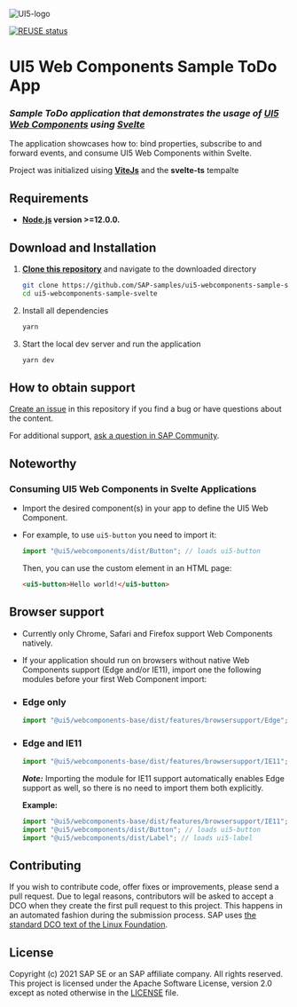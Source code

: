 ![UI5-logo](docs/imgs/ui5-svelte-logo.png)

[![REUSE status](https://api.reuse.software/badge/github.com/SAP-samples/ui5-webcomponents-sample-svelte)](https://api.reuse.software/info/github.com/SAP-samples/ui5-webcomponents-sample-svelte)

# **UI5 Web Components Sample ToDo App**
### ***Sample ToDo application that demonstrates the usage of [UI5 Web Components](https://sap.github.io/ui5-webcomponents/) using [Svelte](https://svelte.dev/)***

The application showcases how to: bind properties, subscribe to and forward events, and consume UI5 Web Components within Svelte.

Project was initialized uising **[ViteJs](https://vitejs.dev/guide/#scaffolding-your-first-vite-project)** and the **svelte-ts** tempalte

## **Requirements**
- **[Node.js](https://nodejs.org/en/) version >=12.0.0.**

## **Download and Installation**
1. **[Clone this repository](https://docs.github.com/en/repositories/creating-and-managing-repositories/cloning-a-repository)** and navigate to the downloaded directory
    ```sh
    git clone https://github.com/SAP-samples/ui5-webcomponents-sample-svelte.git
    cd ui5-webcomponents-sample-svelte
    ```
2. Install all dependencies
   ```sh
   yarn
   ```
3. Start the local dev server and run the application
   ```sh
   yarn dev
   ```

## **How to obtain support**
[Create an issue](https://github.com/SAP-samples/<repository-name>/issues) in this repository if you find a bug or have questions about the content.
 
For additional support, [ask a question in SAP Community](https://answers.sap.com/questions/ask.html).

## **Noteworthy**
 
### Consuming UI5 Web Components in Svelte Applications
- Import the desired component(s) in your app to define the UI5 Web Component.
 
- For example, to use `ui5-button` you need to import it:
  ```js
  import "@ui5/webcomponents/dist/Button"; // loads ui5-button
  ```
  Then, you can use the custom element in an HTML page:
  ```html
  <ui5-button>Hello world!</ui5-button>
  ```

## **Browser support**

- Currently only Chrome, Safari and Firefox support Web Components natively.

- If your application should run on browsers without native Web Components support (Edge and/or IE11), import one the following modules before your first Web Component import: 
- ### Edge only
  ```js
  import "@ui5/webcomponents-base/dist/features/browsersupport/Edge";
  ```

- ### Edge and IE11
  ```js
  import "@ui5/webcomponents-base/dist/features/browsersupport/IE11";
  ```
  ***Note:*** Importing the module for IE11 support automatically enables Edge support as well, so there is no need to import them both explicitly.

  **Example:**

  ```js
  import "@ui5/webcomponents-base/dist/features/browsersupport/IE11"; // This will enable Edge and IE11 support for all Web Components below
  import "@ui5/webcomponents/dist/Button"; // loads ui5-button
  import "@ui5/webcomponents/dist/Label"; // loads ui5-label
  ```
## **Contributing**
If you wish to contribute code, offer fixes or improvements, please send a pull request. Due to legal reasons, contributors will be asked to accept a DCO when they create the first pull request to this project. This happens in an automated fashion during the submission process. SAP uses [the standard DCO text of the Linux Foundation](https://developercertificate.org/).

## **License**
Copyright (c) 2021 SAP SE or an SAP affiliate company. All rights reserved. This project is licensed under the Apache Software License, version 2.0 except as noted otherwise in the [LICENSE](LICENSES/Apache-2.0.txt) file.

